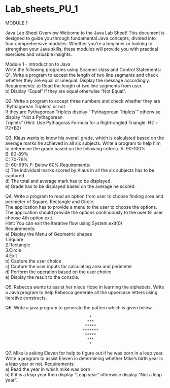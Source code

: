 # Lab_sheets_PU_1

MODULE 1

Java Lab Sheet
Overview
Welcome to the Java Lab Sheet! This document is designed to guide you through fundamental Java concepts, divided into four comprehensive modules. Whether you're a beginner or looking to strengthen your Java skills, these modules will provide you with practical exercises and valuable insights.


Module 1 - Introduction to Java        
Write the following programs using Scanner class and Control Statements:    
Q1. Write a program to accept the length of two line segments and check whether they are equal or unequal. Display the message accordingly.    Requirements:      a) Read the length of two line segments from user.   
b) Display “Equal” if they are equal otherwise “Not Equal”.  


Q2. Write a program to accept three numbers and check whether they are 'Pythagorean Triplets' or not.    
If they are Pythagorean Triplets display “'Pythagorean Triplets'” otherwise display “Not a Pythagorean   
Triplets”   (Hint: Use Pythagoras Formula for a Right-angled Triangle: H2 = P2+B2)    

Q3. Klaus wants to know his overall grade, which is calculated based on the average marks he achieved in all six subjects. Write a program to help him to determine the grade based on the following criteria.      A: 90-100%   
B: 80-89%   
C: 70-79%   
D: 60-69%   F: Below 60% Requirements:    
c) The individual marks scored by Klaus in all the six subjects has to be captured   
d) The total and average mark has to be displayed.   
e) Grade has to be displayed based on the average he scored.   



 Q4. Write a program to read an option from user to choose finding area and perimeter of Square, Rectangle and Circle.   
 The application has to provide a menu to the user to choose the options.    
 The application should provide the options continuously to the user till user choose 4th option exit.       
 Hint: You can exit the iterative flow using System.exit(0)      
 Requirements:    
 a) Display the Menu of Geometric shapes   
                1.Square   
                  2.Rectangle   
               3.Circle   
                  4.Exit   
b) Capture the user choice   
c) Capture the user inputs for calculating area and perimeter    
d) Perform the operation based on the user choice    
e) Display the result to the console.    



Q5. Rebecca wants to assist her niece Hope in learning the alphabets. Write a Java program to help Rebecca generate all the uppercase letters using iterative constructs.  


Q6. Write a java program to generate the pattern which is given below.    


                                         *
                                        ***
                                       *****
                                      *******
                                       *****
                                        ***
                                         *


 Q7.  Mike is asking Eleven for help to figure out if he was born in a leap year. Write a program to assist Eleven in determining whether Mike’s birth year is a leap year or not.      Requirements:    
a) Read the year in which mike was born   
b) If it is a leap year then display “Leap year” otherwise display “Not a leap year”.  
